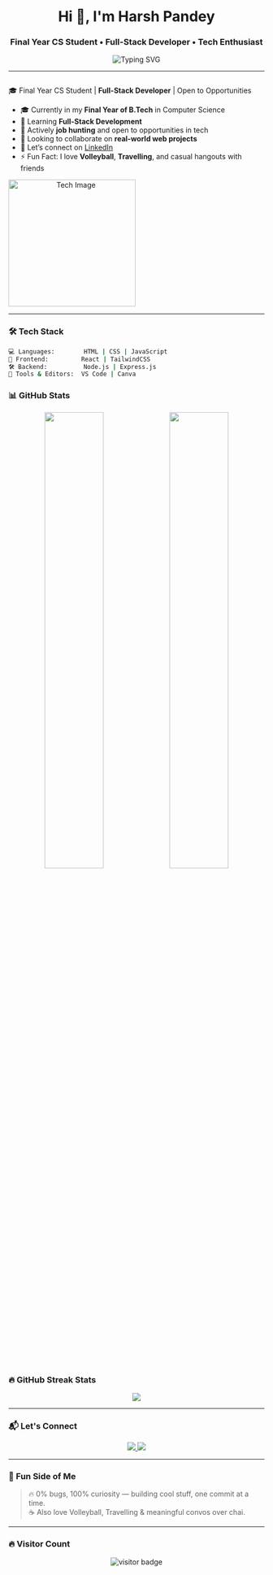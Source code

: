 <h1 align="center">
  Hi 👋, I'm Harsh Pandey
</h1>

<h3 align="center">
  Final Year CS Student • Full-Stack Developer • Tech Enthusiast
</h3>

<p align="center">
  <img src="https://readme-typing-svg.demolab.com?font=Fira+Code&pause=1000&color=F76C6C&width=435&lines=Welcome+to+my+GitHub!;Full-Stack+Dev+in+Progress...;Let%27s+Build+Together+%F0%9F%9A%80" alt="Typing SVG" />
</p>

---

<div style="display: flex; align-items: center; justify-content: space-between; flex-wrap: wrap;">
  <div style=" min-width: 300px;">

  🎓 Final Year CS Student | <b>Full-Stack Developer</b> | Open to Opportunities  

  - 🎓 Currently in my <b>Final Year of B.Tech</b> in Computer Science  
  - 🌱 Learning <b>Full-Stack Development</b>  
  - 💼 Actively <b>job hunting</b> and open to opportunities in tech  
  - 🤝 Looking to collaborate on <b>real-world web projects</b>  
  - 🔗 Let’s connect on <a href="https://www.linkedin.com/in/harsh-pandey-599343257/">LinkedIn</a>  
  - ⚡ Fun Fact: I love <b>Volleyball</b>, <b>Travelling</b>, and casual hangouts with friends  

  </div>
  <div style=" text-align: center; min-width: 250px;">
    <img src="https://media.giphy.com/media/qgQUggAC3Pfv687qPC/giphy.gif"  alt="Tech Image" width="250"/>
  </div>
</div>

---

### 🛠️ Tech Stack

```bash
💻 Languages:        HTML | CSS | JavaScript
🧰 Frontend:         React | TailwindCSS
🛠️ Backend:          Node.js | Express.js
🧩 Tools & Editors:  VS Code | Canva
```
### 📊 GitHub Stats
<p align="center"> <img src="https://github-readme-stats.vercel.app/api?username=H-a-r-sh-02&show_icons=true&theme=tokyonight&hide_border=true" width="48%" /> <img src="https://github-readme-stats.vercel.app/api/top-langs/?username=H-a-r-sh-02&layout=compact&theme=tokyonight&hide_border=true" width="48%" /> </p>

### 🔥 GitHub Streak Stats
<p align="center">
  <img src="https://github-readme-streak-stats.herokuapp.com/?user=H-a-r-sh-02&theme=radical&hide_border=true" />
</p>

---

### 📬 Let's Connect
<p align="center">
  <a href="https://www.linkedin.com/in/your-profile/" target="_blank">
    <img src="https://img.shields.io/badge/LinkedIn-%230077B5.svg?&style=for-the-badge&logo=linkedin&logoColor=white" />
  </a>
  <a href="mailto:your-email@gmail.com" target="_blank">
    <img src="https://img.shields.io/badge/Gmail-D14836?style=for-the-badge&logo=gmail&logoColor=white" />
  </a>
</p>

---

### 🌟 Fun Side of Me
> 🔥 0% bugs, 100% curiosity — building cool stuff, one commit at a time.  
> ☕ Also love Volleyball, Travelling & meaningful convos over chai.

---

### 🔥 Visitor Count
<p align="center">
  <img src="https://komarev.com/ghpvc/?username=H-a-r-sh-02&label=Profile%20Views&color=ff69b4&style=flat" alt="visitor badge"/>
</p>
